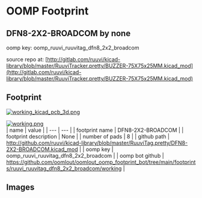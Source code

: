 # OOMP Footprint  
## DFN8-2X2-BROADCOM  by none  
  
oomp key: oomp_ruuvi_ruuvitag_dfn8_2x2_broadcom  
  
source repo at: [http://gitlab.com/ruuvi/kicad-library/blob/master/RuuviTracker.pretty/BUZZER-75X75x25MM.kicad_mod](http://gitlab.com/ruuvi/kicad-library/blob/master/RuuviTracker.pretty/BUZZER-75X75x25MM.kicad_mod)  
## Footprint  
  
[![working_kicad_pcb_3d.png](working_kicad_pcb_3d_600.png)](working_kicad_pcb_3d.png)  
  
[![working.png](working_600.png)](working.png)  
| name | value | 
| --- | --- | 
| footprint name | DFN8-2X2-BROADCOM | 
| footprint description | None | 
| number of pads | 8 | 
| github path | http://github.com/ruuvi/kicad-library/blob/master/RuuviTag.pretty/DFN8-2X2-BROADCOM.kicad_mod | 
| oomp key | oomp_ruuvi_ruuvitag_dfn8_2x2_broadcom | 
| oomp bot github | https://github.com/oomlout/oomlout_oomp_footprint_bot/tree/main/footprints/ruuvi_ruuvitag_dfn8_2x2_broadcom/working | 
## Images  
